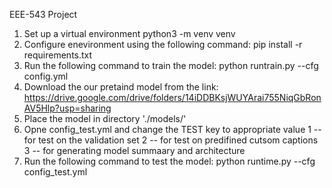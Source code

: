 EEE-543 Project

1) Set up a virtual environment
    python3 -m venv venv
1) Configure enevironment using the following command:
    pip install -r requirements.txt
3) Run the following command to train the model:
    python runtrain.py --cfg config.yml
4) Download the our pretaind model from the link:
https://drive.google.com/drive/folders/14iDDBKsjWUYArai755NiqGbRonAV5Hlp?usp=sharing
5) Place the model in directory './models/'
6) Opne config_test.yml and change the TEST key to appropriate value
   1 -- for test on the validation set
   2 -- for test on predifined cutsom captions
   3 -- for generating model summaary and architecture
4) Run the following command to test the model:
    python runtime.py --cfg config_test.yml
